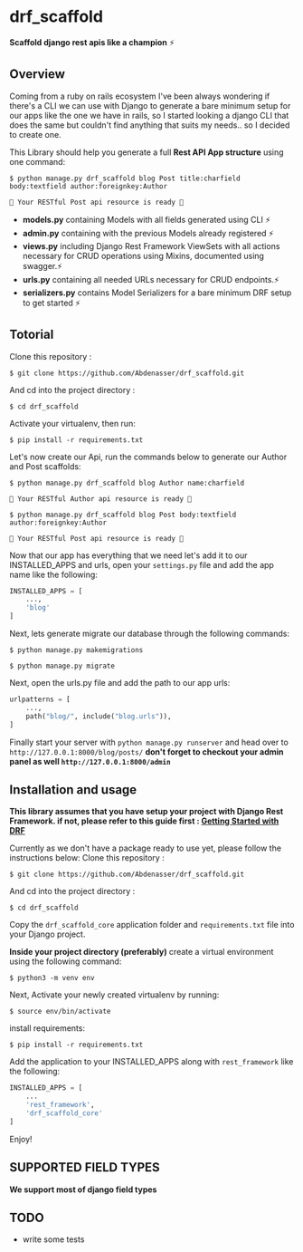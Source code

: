 # drf_scaffold

**Scaffold django rest apis like a champion** ⚡

## Overview

Coming from a ruby on rails ecosystem I've been always wondering if there's a CLI we can use with Django to generate a bare minimum setup for our apps like the one we have in rails, so I started looking a django CLI that does the same but couldn't find anything that suits my needs.. so I decided to create one.

This Library should help you generate a full **Rest API App structure** using one command:

```console
$ python manage.py drf_scaffold blog Post title:charfield body:textfield author:foreignkey:Author

🎉 Your RESTful Post api resource is ready 🎉
```

- **models.py** containing Models with all fields generated using CLI ⚡
- **admin.py** containing with the previous Models already registered ⚡
- **views.py** including Django Rest Framework ViewSets with all actions necessary for CRUD operations using Mixins, documented using swagger.⚡
- **urls.py** containing all needed URLs necessary for CRUD endpoints.⚡
- **serializers.py** contains Model Serializers for a bare minimum DRF setup to get started ⚡

## Totorial

Clone this repository :

```console
$ git clone https://github.com/Abdenasser/drf_scaffold.git
```

And cd into the project directory :

```console
$ cd drf_scaffold
```

Activate your virtualenv, then run:

```console
$ pip install -r requirements.txt
```

Let's now create our Api, run the commands below to generate our Author and Post scaffolds:

```console
$ python manage.py drf_scaffold blog Author name:charfield

🎉 Your RESTful Author api resource is ready 🎉
```

```console
$ python manage.py drf_scaffold blog Post body:textfield author:foreignkey:Author

🎉 Your RESTful Post api resource is ready 🎉
```

Now that our app has everything that we need let's add it to our INSTALLED_APPS and urls, open your `settings.py` file and add the app name like the following:

```python
INSTALLED_APPS = [
    ...,
    'blog'
]
```

Next, lets generate migrate our database through the following commands:

```console
$ python manage.py makemigrations
```

```console
$ python manage.py migrate
```

Next, open the urls.py file and add the path to our app urls:

```python
urlpatterns = [
    ...,
    path("blog/", include("blog.urls")),
]
```

Finally start your server with `python manage.py runserver` and head over to `http://127.0.0.1:8000/blog/posts/`
**don't forget to checkout your admin panel as well `http://127.0.0.1:8000/admin`**

## Installation and usage

**This library assumes that you have setup your project with Django Rest Framework. if not, please refer to this guide first : [Getting Started with DRF](https://www.django-rest-framework.org/#installation)**

Currently as we don't have a package ready to use yet, please follow the instructions below:
Clone this repository :

```console
$ git clone https://github.com/Abdenasser/drf_scaffold.git
```

And cd into the project directory :

```console
$ cd drf_scaffold
```

Copy the `drf_scaffold_core` application folder and `requirements.txt` file into your Django project.

**Inside your project directory (preferably)** create a virtual environment using the following command:

```console
$ python3 -m venv env
```

Next, Activate your newly created virtualenv by running:

```console
$ source env/bin/activate
```

install requirements:

```console
$ pip install -r requirements.txt
```

Add the application to your INSTALLED_APPS along with `rest_framework` like the following:

```python
INSTALLED_APPS = [
    ...
    'rest_framework',
    'drf_scaffold_core'
]
```

Enjoy!

## SUPPORTED FIELD TYPES

**We support most of django field types**

## TODO

- write some tests

